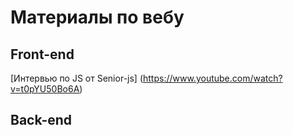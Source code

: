 # Материалы по вебу

## Front-end
[Интервью по JS от Senior-js] (https://www.youtube.com/watch?v=t0pYU50Bo6A)

## Back-end
